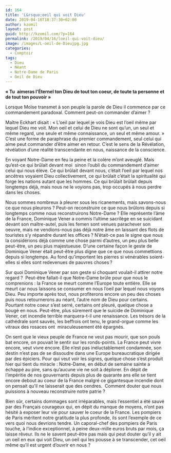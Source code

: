 ```yaml
---
id: 164
title: 'L&rsquo;oeil qui voit Dieu'
date: 2019-04-16T18:37:30+02:00
author: kzomil
layout: post
guid: http://kzomil.com/?p=164
permalink: /2019/04/16/loeil-qui-voit-dieu/
image: /images/L-oeil-de-Dieujpg.jpg
categories:
  - Comptoir
tags:
  - Dieu
  - Néant
  - Notre-Dame de Paris
  - Oeil de Dieu
---
```

<p class="p1">
  <span class="s1"><b>« Tu</b></span><span class="s1"><b><span class="Apple-converted-space">&nbsp; </span></b></span><span class="s1"><b>aimeras l&rsquo;Éternel ton Dieu de tout ton coeur, de toute ta personne et de tout ton pouvoir »</b></span>
</p>

<p class="p1">
  <span class="s1">Lorsque Moïse transmet à son peuple la parole de Dieu il commence par ce commandement paradoxal. Comment peut-on commander d&rsquo;aimer ? </span>
</p>

<p class="p1">
  <span class="s1">Maître Eckhart disait : « L&rsquo;oeil par lequel je vois Dieu est l&rsquo;oeil même par lequel Dieu me voit. Mon oeil et celui de Dieu ne sont qu&rsquo;un, un seul et même regard, une seule et même connaissance, un seul et même amour. » C&rsquo;est une forme de paraphrase du premier commandement, seul celui qui aime peut commander d&rsquo;être aimer en retour. C&rsquo;est le sens de la Révélation, révélation d&rsquo;une réalité transcendante en nous, naissance de la conscience. </span>
</p>

<p class="p1">
  <span class="s1">En voyant Notre-Dame en feu la peine et la colère m&rsquo;ont aveuglé. Mais qu&rsquo;est-ce qui brûlait devant moi</span><span class="s1"><span class="Apple-converted-space">&nbsp; </span></span><span class="s1">sinon l&rsquo;oubli du commandement d&rsquo;aimer celui qui nous élève. Ce qui brûlait devant nous, c&rsquo;était l&rsquo;oeil par lequel nos ancêtres voyaient Dieu collectivement, ce qui brûlait c&rsquo;était la spiritualité qui forge les nations autant que les hommes. Ce qui brûlait brûlait depuis longtemps déjà, mais nous ne le voyions pas, trop occupés à nous perdre dans les choses.</span>
</p>

<p class="p1">
  <span class="s1">Nous sommes nombreux à pleurer sous les ricanements, mais savons-nous ce que nous pleurons ? Peut-on reconstruire ce que nous brûlons depuis si longtemps comme nous reconstruirons Notre-Dame ? Elle représente l&rsquo;âme de la France, Dominique Vener a commis l&rsquo;ultime sacrilège en se suicidant devant son maître-autel, puis les femen sont venues parachever son oeuvre, mais ne vendions-nous pas déjà notre âme en laissant des flots de touristes s&rsquo;y répandre durant les offices ? N&rsquo;était-ce pas le signe que nous la considérions déjà comme une chose parmi d&rsquo;autres, un peu plus belle peut-être, un peu plus majestueuse. D&rsquo;une certaine façon le geste de Dominique Vener était peut-être plus digne que ce que nous commettions depuis si longtemps. Au fond qu&rsquo;importent les pierres si vénérables soient-elles si elles sont redevenues de pauvres choses ?</span>
</p>

<p class="p1">
  <span class="s1">Sur quoi Dominique Vener par son geste si choquant voulait-il attirer notre regard ?</span><span class="s1"><span class="Apple-converted-space">&nbsp; </span></span><span class="s1">Peut-être fallait-il que Notre-Dame brûle pour que nous le comprenions : la France se meurt comme l&rsquo;Europe toute entière. Elle se meurt car nous laissons se consumer en nous l&rsquo;oeil par lequel nous voyons Dieu. Peu importe après tout, nous profiterons encore un peu des choses puis nous retournerons au néant, l&rsquo;autre nom de Dieu pour certains. Pourtant notre coeur s&rsquo;est serré, certains ont pleuré, quelque chose a bougé en nous. Peut-être, plus sûrement que le suicide de Dominique Vener, cet incendie terrible marquera-t-il une renaissance. Les trésors de la cathédrale sont sauvés, les beffrois ont tenu, le grand-orgue comme les vitraux des rosaces ont</span><span class="s1"><span class="Apple-converted-space">&nbsp; </span></span><span class="s1">miraculeusement été épargnés. </span>
</p>

<p class="p1">
  <span class="s1">On sent que le vieux peuple de France ne veut pas mourir, que son pouls bat encore, on pouvait le sentir sur les ronds-points. La France peut vivre encore, veut vivre encore. Elle n&rsquo;est pas inéluctablement condamnée, son destin n&rsquo;est pas de se dissoudre dans une Europe bureaucratique dirigée par des épiciers. Pour qui veut voir les signes, quelque chose s&rsquo;est produit hier qui tient du miracle : Notre-Dame, en début de semaine sainte a échappé au pire, sans qu&rsquo;aucune vie ne soit à déplorer. En dépit de l&rsquo;impéritie de nos gouvernants depuis plus de quarante ans elle se tient encore debout au coeur de la France malgré ce gigantesque incendie dont on pensait qu&rsquo;il ne laisserait que des cendres.</span><span class="s1"><span class="Apple-converted-space">&nbsp; </span></span><span class="s1">Comment douter que nous puissions à nouveau reconstruire notre patrie ?</span>
</p>

<p class="p1">
  <span class="s1">Bien sûr, certains dommages sont irréparables, mais l&rsquo;essentiel a été sauvé par des Français courageux qui, en dépit du manque de moyens, n&rsquo;ont pas hésité à exposer leur vie pour sauver le coeur de la France. Les pompiers de Paris méritent notre gratitude la plus profonde, ils sont l&rsquo;exemple de ce vers quoi nous devrions tendre. Un caporal-chef des pompiers de Paris touche, à l&rsquo;indice exceptionnel, à peine deux-mille euros bruts par mois, ça laisse rêveur. Ils ne le savent peut-être pas mais qui peut douter qu&rsquo;il y ait un oeil en eux qui voit Dieu, un oeil qui les pousse à se transcender, cet oeil même qu&rsquo;il est urgent d&rsquo;ouvrir en nous ?</span>
</p>
